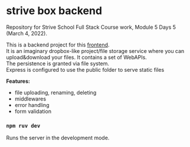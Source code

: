 # strive box backend
Repository for Strive School Full Stack Course work, Module 5 Days 5 (March 4, 2022).

This is a backend project for this [frontend](https://github.com/ubeytdemirr/strive-box).\
It is an imaginary dropbox-like project/file storage service where you can upload&download your files.
It contains a set of WebAPIs.\
The persistence is granted via file system.\
Express is configured to use the public folder to serve static files
 
**Features:**
- file uploading, renaming, deleting
- middlewares
- error handling
- form validation


### `npm ruv dev`

Runs the server in the development mode.
